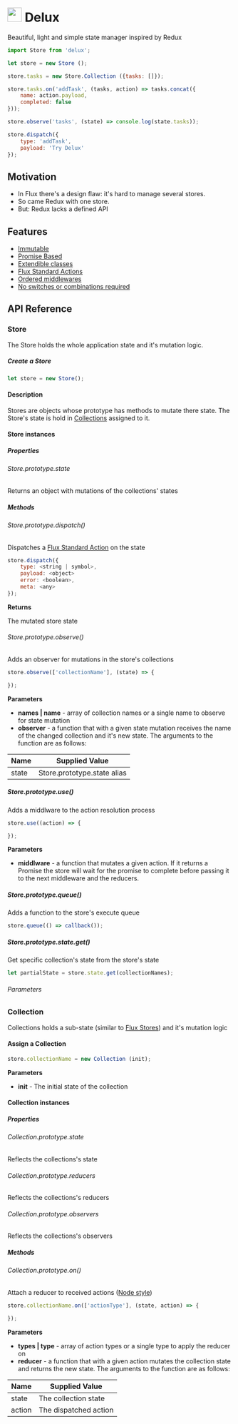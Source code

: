 <h1>
    <img
        src="https://cdn.rawgit.com/aniddan/delux/master/assets/delux.svg"
        height="32"
    />
    Delux
</h1>

Beautiful, light and simple state manager inspired by Redux

```JavaScript
import Store from 'delux';

let store = new Store ();

store.tasks = new Store.Collection ({tasks: []});

store.tasks.on('addTask', (tasks, action) => tasks.concat({
    name: action.payload,
    completed: false
}));

store.observe('tasks', (state) => console.log(state.tasks));

store.dispatch({
    type: 'addTask',
    payload: 'Try Delux'
});
```
## Motivation

- In Flux there's a design flaw: it's hard to manage several stores.
- So came Redux with one store.
- But: Redux lacks a defined API

## Features

- [Immutable][Immutability in JavaScript]
- [Promise Based][Promise]
- [Extendible classes][Subclassing]
- [Flux Standard Actions][FSA]
- [Ordered middlewares][Express Middlewares]
- [No switches or combinations required][Redux Reducers]

## API Reference

### Store

The Store holds the whole application state and it's mutation logic.

##### Create a Store

```JavaScript
let store = new Store();
```

#### Description

Stores are objects whose prototype has methods to mutate there state. The Store's state is hold in [Collections](#Collection) assigned to it.

#### Store instances

##### Properties

###### Store.prototype.state

Returns an object with mutations of the collections' states

##### Methods

###### Store.prototype.dispatch()

Dispatches a [Flux Standard Action][FSA] on the state

```JavaScript
store.dispatch({
    type: <string | symbol>,
    payload: <object>
    error: <boolean>,
    meta: <any>
});
```

**Returns**

The mutated store state

###### Store.prototype.observe()

Adds an observer for mutations in the store's collections

```JavaScript
store.observe(['collectionName'], (state) => {

});
```

**Parameters**

- **names | name** - array of collection names or a single name to observe for state mutation
- **observer** - a function that with a given state mutation receives the name of the changed collection and it's new state. The arguments to the function are as follows:

| Name       | Supplied Value               |
|------------|----------------------------- |
| state      | Store.prototype.state alias  |

##### Store.prototype.use()

Adds a middlware to the action resolution process

```JavaScript
store.use((action) => {

});
```

**Parameters**

- **middlware** - a function that mutates a given action. If it returns a Promise the store will wait for the promise to complete before passing it to the next middleware and the reducers.

##### Store.prototype.queue()

Adds a function to the store's execute queue

```JavaScript
store.queue(() => callback());
```

##### Store.prototype.state.get()

Get specific collection's state from the store's state

```JavaScript
let partialState = store.state.get(collectionNames);
```

###### Parameters

### Collection

Collections holds a sub-state (similar to [Flux Stores][Flux Stores]) and it's mutation logic

#### Assign a Collection

```JavaScript
store.collectionName = new Collection (init);
```

**Parameters**

- **init** - The initial state of the collection

#### Collection instances

##### Properties

###### Collection.prototype.state

Reflects the collections's state

###### Collection.prototype.reducers

Reflects the collections's reducers

###### Collection.prototype.observers

Reflects the collections's observers

##### Methods

###### Collection.prototype.on()

Attach a reducer to received actions ([Node style][Node EventEmitter On])

```JavaScript
store.collectionName.on(['actionType'], (state, action) => {

});
```

**Parameters**

- **types | type** - array of action types or a single type to apply the reducer on
- **reducer** - a function that with a given action mutates the collection state and returns the new state. The arguments to the function are as follows:


| Name   | Supplied Value        |
|--------|-----------------------|
| state  | The collection state  |
| action | The dispatched action |

[Delux Logo]: https://cdn.rawgit.com/aniddan/delux/master/assets/delux.svg
[Immutability in JavaScript]: https://www.sitepoint.com/immutability-javascript/
[FSA]: https://github.com/acdlite/flux-standard-action
[Promise]: https://developer.mozilla.org/en/docs/Web/JavaScript/Reference/Global_Objects/Promise
[Subclassing]: https://developer.mozilla.org/en-US/docs/Web/JavaScript/Reference/Classes#Sub_classing_with_extends
[Flux Stores]: https://facebook.github.io/flux/docs/overview.html#stores
[Redux Reducers]: http://redux.js.org/docs/basics/Reducers.html
[Express Middlewares]: https://www.safaribooksonline.com/blog/2014/03/10/express-js-middleware-demystified/
[Node EventEmitter On]: https://nodejs.org/api/events.html#events_emitter_on_eventname_listener
